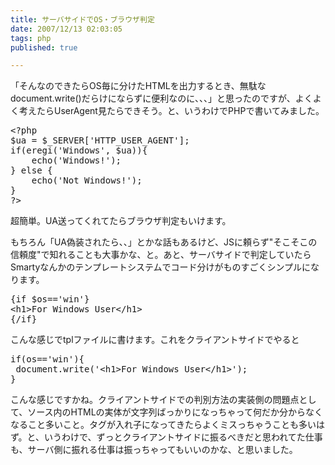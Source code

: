 ```yaml
---
title: サーバサイドでOS・ブラウザ判定
date: 2007/12/13 02:03:05
tags: php
published: true

---
```


<p>「そんなのできたらOS毎に分けたHTMLを出力するとき、無駄なdocument.write()だらけにならずに便利なのに、、、」と思ったのですが、よくよく考えたらUserAgent見たらできそう。と、いうわけでPHPで書いてみました。</p>

<p>
<pre>
&lt;?php
$ua = $_SERVER['HTTP_USER_AGENT'];
if(eregi('Windows', $ua)){
	echo('Windows!');
} else {
	echo('Not Windows!');
}
?&gt;
</pre>
</p>

<p>超簡単。UA送ってくれてたらブラウザ判定もいけます。</p>

<p>もちろん「UA偽装されたら、、」とかな話もあるけど、JSに頼らず"そこそこの信頼度"で知れることも大事かな、と。あと、サーバサイドで判定していたらSmartyなんかのテンプレートシステムでコード分けがものすごくシンプルになります。</p>

<p><pre>
{if $os=='win'}
&lt;h1&gt;For Windows User&lt;/h1&gt;
{/if}
</pre></p>

<p>こんな感じでtplファイルに書けます。これをクライアントサイドでやると</p>

<p>
<pre>
if(os=='win'){
 document.write('&lt;h1&gt;For Windows User&lt;/h1&gt;');
}
</pre>
</p>

<p>こんな感じですかね。クライアントサイドでの判別方法の実装側の問題点として、ソース内のHTMLの実体が文字列ばっかりになっちゃって何だか分からなくなること多いこと。タグが入れ子になってきたらよくミスっちゃうことも多いはず。と、いうわけで、ずっとクライアントサイドに振るべきだと思われてた仕事も、サーバ側に振れる仕事は振っちゃってもいいのかな、と思いました。</p>



